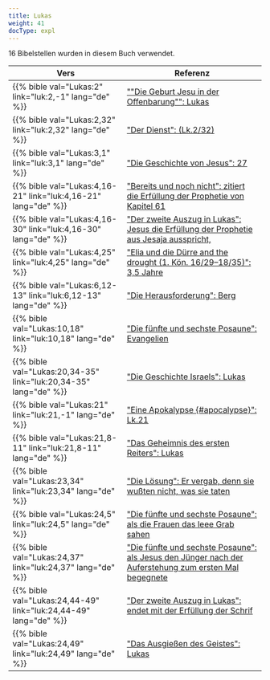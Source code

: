 ```yaml
---
title: Lukas
weight: 41
docType: expl
---
```


16 Bibelstellen wurden in diesem Buch verwendet.

| Vers | Referenz |
|-------|-----------|
| {{% bible val="Lukas:2" link="luk:2,-1" lang="de" %}} | [""Die Geburt Jesu in der Offenbarung"": Lukas](../exampleSite/content/expl/../expl/content/jesus/a-different-christmas-story#None) |
| {{% bible val="Lukas:2,32" link="luk:2,32" lang="de" %}} | ["Der Dienst": (Lk.2/32)](../exampleSite/content/expl/../expl/background/israel/the-church-is-part-of-israel#05d4) |
| {{% bible val="Lukas:3,1" link="luk:3,1" lang="de" %}} | ["Die Geschichte von Jesus": 27](../exampleSite/content/expl/../expl/bible/daniel/the-70-year-weeks#abfc) |
| {{% bible val="Lukas:4,16-21" link="luk:4,16-21" lang="de" %}} | ["Bereits und noch nicht": zitiert die Erfüllung der Prophetie von Kapitel 61](../exampleSite/content/expl/../expl/background/israel/jesus-and-the-covenant#5788) |
| {{% bible val="Lukas:4,16-30" link="luk:4,16-30" lang="de" %}} | ["Der zweite Auszug in Lukas": Jesus die Erfüllung der Prophetie aus Jesaja ausspricht,](../exampleSite/content/expl/../expl/background/israel/the-second-exodus#f2e1) |
| {{% bible val="Lukas:4,25" link="luk:4,25" lang="de" %}} | ["Elia und die Dürre and the drought (1. Kön. 16/29–18/35)": 3,5 Jahre](../exampleSite/content/expl/../expl/bible/daniel/the-secret-of-the-3-5-years#2b28) |
| {{% bible val="Lukas:6,12-13" link="luk:6,12-13" lang="de" %}} | ["Die Herausforderung": Berg](../exampleSite/content/expl/../expl/background/israel/jesus-and-the-covenant#c232) |
| {{% bible val="Lukas:10,18" link="luk:10,18" lang="de" %}} | ["Die fünfte und sechste Posaune": Evangelien](../exampleSite/content/expl/../expl/content/trumpets/the-trumpets-in-revelation#813b) |
| {{% bible val="Lukas:20,34-35" link="luk:20,34-35" lang="de" %}} | ["Die Geschichte Israels": Lukas](../exampleSite/content/expl/../appl/topics/hero/who-rules-the-world#e6be) |
| {{% bible val="Lukas:21" link="luk:21,-1" lang="de" %}} | ["Eine Apokalypse {#apocalypse}": Lk.21](../exampleSite/content/expl/../expl/background/literature/the-book-of-revelation-how-to-read-it#apocalypse) |
| {{% bible val="Lukas:21,8-11" link="luk:21,8-11" lang="de" %}} | ["Das Geheimnis des ersten Reiters": Lukas](../exampleSite/content/expl/../expl/content/seals/the-mystery-of-the-four-horse-men#bdcd) |
| {{% bible val="Lukas:23,34" link="luk:23,34" lang="de" %}} | ["Die Lösung": Er vergab, denn sie wußten nicht, was sie taten](../exampleSite/content/expl/../expl/bible/daniel/the-son-of-man-and-the-remnant#bcd4) |
| {{% bible val="Lukas:24,5" link="luk:24,5" lang="de" %}} | ["Die fünfte und sechste Posaune": als die Frauen das leee Grab sahen](../exampleSite/content/expl/../expl/content/trumpets/the-trumpets-in-revelation#813b) |
| {{% bible val="Lukas:24,37" link="luk:24,37" lang="de" %}} | ["Die fünfte und sechste Posaune": als Jesus den Jünger nach der Auferstehung zum ersten Mal begegnete](../exampleSite/content/expl/../expl/content/trumpets/the-trumpets-in-revelation#813b) |
| {{% bible val="Lukas:24,44-49" link="luk:24,44-49" lang="de" %}} | ["Der zweite Auszug in Lukas": endet mit der Erfüllung der Schrif](../exampleSite/content/expl/../expl/background/israel/the-second-exodus#f2e1) |
| {{% bible val="Lukas:24,49" link="luk:24,49" lang="de" %}} | ["Das Ausgießen des Geistes": Lukas](../exampleSite/content/expl/../expl/background/israel/the-church-is-part-of-israel#e989) |
